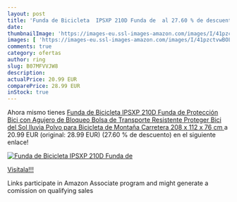 ```yaml
---
layout: post
title: 'Funda de Bicicleta  IPSXP 210D Funda de  al 27.60 % de descuento'
date: 
thumbnailImage: 'https://images-eu.ssl-images-amazon.com/images/I/41pzctvwBOL._SL200_.jpg'
images: [ 'https://images-eu.ssl-images-amazon.com/images/I/41pzctvwBOL._SL200_.jpg' ]
comments: true
category: ofertas
author: ring
slug: B07MFVVJW8
description:
actualPrice: 20.99 EUR
comparePrice: 28.99 EUR
inStock: true
---
```


Ahora mismo tienes [Funda de Bicicleta  IPSXP 210D Funda de Protección Bici con Agujero de Bloqueo Bolsa de Transporte Resistente Proteger Bici del Sol lluvia Polvo para Bicicleta de Montaña Carretera  208 x 112 x 76 cm ](https://www.amazon.es/dp/B07MFVVJW8/?tag=tolees-21) a 20.99 EUR (original: 28.99 EUR) (27.60 %  de descuento) en el siguiente enlace!

[![Funda de Bicicleta  IPSXP 210D Funda de ](https://images-eu.ssl-images-amazon.com/images/I/41pzctvwBOL._SL200_.jpg)](https://www.amazon.es/dp/B07MFVVJW8/?tag=tolees-21)

[Visítala!!!](https://www.amazon.es/dp/B07MFVVJW8/?tag=tolees-21)

Links participate in Amazon Associate program and might generate a comission on qualifying sales
